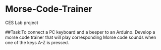 # Morse-Code-Trainer
CES Lab project

##Task:To connect a PC keyboard and a beeper to an Arduino. Develop a morse code trainer that will play corresponding Morse code sounds when one of the keys A-Z is pressed.


